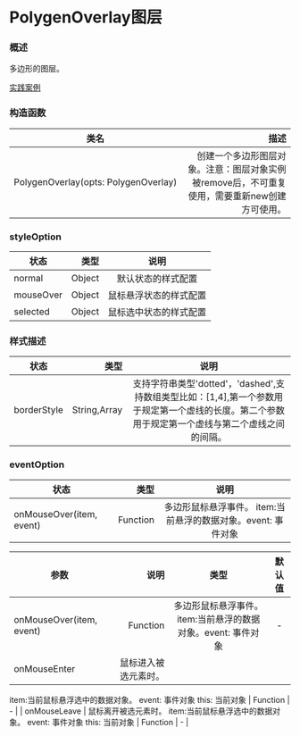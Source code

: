 # PolygenOverlay图层

### 概述

多边形的图层。

[实践案例](https://smartdata.b0.upaiyun.com/inmap/examples/PolygonOverlay2.html ':include :type=iframe width=100% height=600px')


### 构造函数

| 类名        | 描述   |
| --------   | -----:  |
| PolygenOverlay(opts: PolygenOverlay)     | 创建一个多边形图层对象。注意：图层对象实例被remove后，不可重复使用，需要重新new创建方可使用。 |



### styleOption

| 状态        | 类型   |  说明  |
| --------   | -----:  | :----:  |
| normal    | Object |   默认状态的样式配置    |
| mouseOver    | Object |   鼠标悬浮状态的样式配置    |
| selected    | Object |   鼠标选中状态的样式配置    |

### 样式描述

| 状态        | 类型   |  说明  |
| --------   | -----:  | :----:  |
| borderStyle  | String,Array |   支持字符串类型'dotted'，'dashed',支持数组类型比如：[1,4],第一个参数用于规定第一个虚线的长度。第二个参数用于规定第一个虚线与第二个虚线之间的间隔。    |


### eventOption

| 状态        | 类型   |  说明  |
| --------   | -----:  | :----:  |
| onMouseOver(item, event)    | Function |   多边形鼠标悬浮事件。 item:当前悬浮的数据对象。event: 事件对象    |

| 参数        | 说明   |  类型  |  默认值  |
| --------   | -----:  | :----:  | :----:  |
| onMouseOver(item, event)    | Function |   多边形鼠标悬浮事件。 item:当前悬浮的数据对象。event: 事件对象    |     -     |
| onMouseEnter    | 鼠标进入被选元素时。 
item:当前鼠标悬浮选中的数据对象。 
event: 事件对象 
this: 当前对象 |   Function    |     -     |
| onMouseLeave    | 鼠标离开被选元素时。 
item:当前鼠标悬浮选中的数据对象。 
event: 事件对象 
this: 当前对象 |   Function    |     -     |
